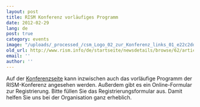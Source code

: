 ```yaml
---
layout: post
title: RISM Konferenz vorläufiges Programm
date: 2012-02-29
lang: de
post: true
category: events
image: "/uploads/_processed_/csm_Logo_02_zur_Konferenz_links_01_e22c2dd641.jpg"
old_url: http://www.rism.info/de/startseite/newsdetails/browse/62/article/64/rism-conference-preliminary-program.html
email: ''
author: ''
---
```



Auf der [Konferenzseite](/de/publikationen/konferenz-2012/conference-2012.html#c2235 "Öffnet internen Link im aktuellen Fenster") kann inzwischen auch das vorläufige Programm der RISM-Konferenz angesehen werden. Außerdem gibt es ein Online-Formular zur Registrierung. Bitte füllen Sie das Registrierungsformular aus. Damit helfen Sie uns bei der Organisation ganz erheblich.